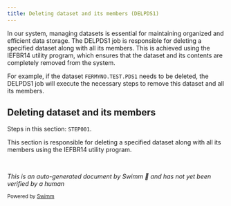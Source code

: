 ```yaml
---
title: Deleting dataset and its members (DELPDS1)
---
```

In our system, managing datasets is essential for maintaining organized and efficient data storage. The DELPDS1 job is responsible for deleting a specified dataset along with all its members. This is achieved using the IEFBR14 utility program, which ensures that the dataset and its contents are completely removed from the system.

For example, if the dataset `FERMYNO.TEST.PDS1` needs to be deleted, the DELPDS1 job will execute the necessary steps to remove this dataset and all its members.

## Deleting dataset and its members

Steps in this section: `STEP001`.

This section is responsible for deleting a specified dataset along with all its members using the IEFBR14 utility program.

&nbsp;

*This is an auto-generated document by Swimm 🌊 and has not yet been verified by a human*

<SwmMeta version="3.0.0" repo-id="Z2l0aHViJTNBJTNBbWFpbmZyYW1lJTNBJTNBU3dpbW0tRGVtbw==" repo-name="mainframe"><sup>Powered by [Swimm](/)</sup></SwmMeta>
